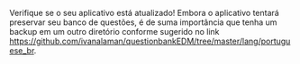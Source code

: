 Verifique se o seu aplicativo está atualizado! Embora o aplicativo tentará preservar seu banco de questões, é de suma importância que tenha um backup em um outro diretório conforme sugerido no link https://github.com/ivanalaman/questionbankEDM/tree/master/lang/portuguese_br.
